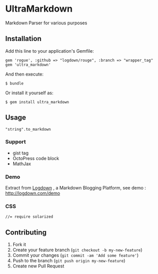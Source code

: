 # UltraMarkdown

Markdown Parser for various purposes

## Installation

Add this line to your application's Gemfile:

    gem 'rogue', :github => "logdown/rouge", :branch => "wrapper_tag"
    gem 'ultra_markdown'


And then execute:

    $ bundle

Or install it yourself as:

    $ gem install ultra_markdown

## Usage


`"string".to_markdown`

### Support

* gist tag
* OctoPress code block
* MathJax

### Demo

Extract from [Logdown](http://logdown.com) , a Markdown Blogging Platform, see demo : <http://logdown.com/demo>

### CSS

```
//= require solarized
```

## Contributing

1. Fork it
2. Create your feature branch (`git checkout -b my-new-feature`)
3. Commit your changes (`git commit -am 'Add some feature'`)
4. Push to the branch (`git push origin my-new-feature`)
5. Create new Pull Request
